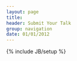 ```yaml
---
layout: page
title: 
header: Submit Your Talk
group: navigation
date: 01/01/2012
---
```

{% include JB/setup %}

<!--Please fill out the following form to submit your talk. Submitting multiple talks is perfectly acceptable - we
will speak with you before we select more than one to ensure you are prepared for that situation. First time
speakers are also quite welcome, as are presenters from far beyond the Greater Pittsburgh area. If you have any
questions, send them to [Eric Kepes](mailto:ekepes@gmail.com).-->

<!--<iframe src="https://docs.google.com/spreadsheet/embeddedform?formkey=dFRCN3VTYzZoaXcyaWtDb1J0MUdkeGc6MQ" width="100%" height="3000" frameborder="0" marginheight="0" scrolling="no" marginwidth="0">Loading...</iframe>-->

<!--
<form action=
    "https://docs.google.com/spreadsheet/formResponse?formkey=dFRCN3VTYzZoaXcyaWtDb1J0MUdkeGc6MQ&amp;theme=0AX42CRMsmRFbUy03NTAzM2Q4My03ODU1LTQ2NzItODI2YS1kZmU5YzdiMzZjOGQ&amp;embedded=true&amp;ifq"
    method="post" id="ss-form" name="ss-form">
      <br />
      <div class="errorbox-good">
        <div class="ss-item ss-item-required ss-text">
          <div class="ss-form-entry">
            <label class="ss-q-title" for="entry_0">Session Title
            <span class="ss-required-asterisk">*</span></label>
            <label class="ss-q-help" for="entry_0">A name for the
            session that will appear on the program.</label>
            <input type="text" name="entry.0.single" value=""
            class="ss-q-short" id="entry_0" />
          </div>
        </div>
      </div><br />
      <div class="errorbox-good">
        <div class="ss-item ss-item-required ss-paragraph-text">
          <div class="ss-form-entry">
            <label class="ss-q-title" for="entry_1">Description
            <span class="ss-required-asterisk">*</span></label>
            <label class="ss-q-help" for="entry_1">What you plan to
            talk about.</label> 
            <textarea name="entry.1.single" rows="8" cols="75"
            class="ss-q-long" id="entry_1">
</textarea>
          </div>
        </div>
      </div><br />
      <div class="errorbox-good">
        <div class="ss-item ss-item-required ss-select">
          <div class="ss-form-entry">
            <label class="ss-q-title" for="entry_13">Session Length
            <span class="ss-required-asterisk">*</span></label>
            <label class="ss-q-help" for="entry_13">How much time
            do you need for this session?</label> <select name=
            "entry.13.single" id="entry_13">
              <option value="75 Minutes">
                75 Minutes
              </option>
              <option value="60 Minutes">
                60 Minutes
              </option>
              <option value="60 or 75 minutes, just let me know">
                60 or 75 minutes, just let me know
              </option>
              <option value="30 minutes (half-session)">
                30 minutes (half-session)
              </option>
            </select>
          </div>
        </div>
      </div><br />
      <div class="errorbox-good">
        <div class="ss-item ss-item-required ss-checkbox">
          <div class="ss-form-entry">
            <label class="ss-q-title" for="entry_7">Area(s)
            <span class="ss-required-asterisk">*</span></label>
            <label class="ss-q-help" for="entry_7">What
            languages/frameworks/technologies/etc. will you be
            covering?</label>
            <ul class="ss-choices">
              <li class="ss-choice-item">
                <label class="ss-choice-label"><input type=
                "checkbox" name="entry.7.group" value=".Net" class=
                "ss-q-checkbox" id="group_7_1" /> .Net</label>
              </li>
              <li class="ss-choice-item">
                <label class="ss-choice-label"><input type=
                "checkbox" name="entry.7.group" value="Java" class=
                "ss-q-checkbox" id="group_7_2" /> Java</label>
              </li>
              <li class="ss-choice-item">
                <label class="ss-choice-label"><input type=
                "checkbox" name="entry.7.group" value="JavaScript"
                class="ss-q-checkbox" id="group_7_3" />
                JavaScript</label>
              </li>
              <li class="ss-choice-item">
                <label class="ss-choice-label"><input type=
                "checkbox" name="entry.7.group" value="Perl" class=
                "ss-q-checkbox" id="group_7_4" /> Perl</label>
              </li>
              <li class="ss-choice-item">
                <label class="ss-choice-label"><input type=
                "checkbox" name="entry.7.group" value="PHP" class=
                "ss-q-checkbox" id="group_7_5" /> PHP</label>
              </li>
              <li class="ss-choice-item">
                <label class="ss-choice-label"><input type=
                "checkbox" name="entry.7.group" value="Python"
                class="ss-q-checkbox" id="group_7_6" />
                Python</label>
              </li>
              <li class="ss-choice-item">
                <label class="ss-choice-label"><input type=
                "checkbox" name="entry.7.group" value="Ruby" class=
                "ss-q-checkbox" id="group_7_7" /> Ruby</label>
              </li>
              <li class="ss-choice-item">
                <label class="ss-choice-label"><input type=
                "checkbox" name="entry.7.group" value="NoSQL"
                class="ss-q-checkbox" id="group_7_8" />
                NoSQL</label>
              </li>
              <li class="ss-choice-item">
                <label class="ss-choice-label"><input type=
                "checkbox" name="entry.7.group" value=
                "SQL Server Development" class="ss-q-checkbox" id=
                "group_7_9" /> SQL Server Development</label>
              </li>
              <li class="ss-choice-item">
                <label class="ss-choice-label"><input type=
                "checkbox" name="entry.7.group" value=
                "Oracle Development" class="ss-q-checkbox" id=
                "group_7_10" /> Oracle Development</label>
              </li>
              <li class="ss-choice-item">
                <label class="ss-choice-label"><input type=
                "checkbox" name="entry.7.group" value="Agile PM"
                class="ss-q-checkbox" id="group_7_11" /> Agile
                PM</label>
              </li>
              <li class="ss-choice-item">
                <label class="ss-choice-label"><input type=
                "checkbox" name="entry.7.group" value="Kanban"
                class="ss-q-checkbox" id="group_7_12" />
                Kanban</label>
              </li>
              <li class="ss-choice-item">
                <label class="ss-choice-label"><input type=
                "checkbox" name="entry.7.group" value="Lean" class=
                "ss-q-checkbox" id="group_7_13" /> Lean</label>
              </li>
              <li class="ss-choice-item">
                <label class="ss-choice-label"><input type=
                "checkbox" name="entry.7.group" value="Scrum"
                class="ss-q-checkbox" id="group_7_14" />
                Scrum</label>
              </li>
              <li class="ss-choice-item">
                <label class="ss-choice-label"><input type=
                "checkbox" name="entry.7.group" value="Startups"
                class="ss-q-checkbox" id="group_7_15" />
                Startups</label>
              </li>
              <li class="ss-choice-item">
                <label class="ss-choice-label"><input type=
                "checkbox" name="entry.7.group" value="Career"
                class="ss-q-checkbox" id="group_7_16" />
                Career</label>
              </li>
              <li class="ss-choice-item">
                <label class="ss-choice-label"><input type=
                "checkbox" name="entry.7.group" value=
                "Automated Testing" class="ss-q-checkbox" id=
                "group_7_17" /> Automated Testing</label>
              </li>
              <li class="ss-choice-item">
                <label class="ss-choice-label"><input type=
                "checkbox" name="entry.7.group" value=
                "Configuration Management" class="ss-q-checkbox"
                id="group_7_18" /> Configuration Management</label>
              </li>
              <li class="ss-choice-item">
                <label class="ss-choice-label"><input type=
                "checkbox" name="entry.7.group" value="Embedded"
                class="ss-q-checkbox" id="group_7_19" />
                Embedded</label>
              </li>
              <li class="ss-choice-item">
                <label class="ss-choice-label"><input type=
                "checkbox" name="entry.7.group" value="jQuery"
                class="ss-q-checkbox" id="group_7_20" />
                jQuery</label>
              </li>
              <li class="ss-choice-item">
                <label class="ss-choice-label"><input type=
                "checkbox" name="entry.7.group" value="Linux"
                class="ss-q-checkbox" id="group_7_21" />
                Linux</label>
              </li>
              <li class="ss-choice-item">
                <label class="ss-choice-label"><input type=
                "checkbox" name="entry.7.group" value="Maker"
                class="ss-q-checkbox" id="group_7_22" />
                Maker</label>
              </li>
              <li class="ss-choice-item">
                <label class="ss-choice-label"><input type=
                "checkbox" name="entry.7.group" value="Node.js"
                class="ss-q-checkbox" id="group_7_23" />
                Node.js</label>
              </li>
              <li class="ss-choice-item">
                <label class="ss-choice-label"><input type=
                "checkbox" name="entry.7.group" value="Powershell"
                class="ss-q-checkbox" id="group_7_24" />
                Powershell</label>
              </li>
              <li class="ss-choice-item">
                <label class="ss-choice-label"><input type=
                "checkbox" name="entry.7.group" value="Rails"
                class="ss-q-checkbox" id="group_7_25" />
                Rails</label>
              </li>
              <li class="ss-choice-item">
                <label class="ss-choice-label"><input type=
                "checkbox" name="entry.7.group" value="Security"
                class="ss-q-checkbox" id="group_7_26" />
                Security</label>
              </li>
              <li class="ss-choice-item">
                <label class="ss-choice-label"><input type=
                "checkbox" name="entry.7.group" value="Testing"
                class="ss-q-checkbox" id="group_7_27" />
                Testing</label>
              </li>
              <li class="ss-choice-item">
                <label class="ss-choice-label"><input type=
                "checkbox" name="entry.7.group" value="Open Spaces"
                class="ss-q-checkbox" id="group_7_28" /> Open
                Spaces</label>
              </li>
              <li class="ss-choice-item">
                <label class="ss-choice-label"><input type=
                "checkbox" name="entry.7.group" value="iOS" class=
                "ss-q-checkbox" id="group_7_29" /> iOS</label>
              </li>
              <li class="ss-choice-item">
                <label class="ss-choice-label"><input type=
                "checkbox" name="entry.7.group" value="Android"
                class="ss-q-checkbox" id="group_7_30" />
                Android</label>
              </li>
              <li class="ss-choice-item">
                <label class="ss-choice-label"><input type=
                "checkbox" name="entry.7.group" value=
                "Windows Phone" class="ss-q-checkbox" id=
                "group_7_31" /> Windows Phone</label>
              </li>
              <li class="ss-choice-item">
                <label class="ss-choice-label"><input type=
                "checkbox" name="entry.7.group" value=
                "SQL Administration" class="ss-q-checkbox" id=
                "group_7_32" /> SQL Administration</label>
              </li>
              <li class="ss-choice-item">
                <label class="ss-choice-label"><input type=
                "checkbox" name="entry.7.group" value=
                "Business Intelligence" class="ss-q-checkbox" id=
                "group_7_33" /> Business Intelligence</label>
              </li>
              <li class="ss-choice-item">
                <label class="ss-choice-label"><input type=
                "checkbox" name="entry.7.group" value="Azure"
                class="ss-q-checkbox" id="group_7_34" />
                Azure</label>
              </li>
              <li class="ss-choice-item">
                <input type="checkbox" name="entry.7.group" value=
                "__option__" class="ss-q-checkbox" id=
                "other_option:7" /> <label for=
                "other_option:7">Other:</label> <input type="text"
                name="entry.7.group.other_option_" value="" class=
                "ss-q-other" />
              </li>
            </ul>
          </div>
        </div>
      </div><br />
      <div class="errorbox-good">
        <div class="ss-item ss-item-required ss-text">
          <div class="ss-form-entry">
            <label class="ss-q-title" for="entry_2">Presenter's
            Full Name <span class=
            "ss-required-asterisk">*</span></label> <label class=
            "ss-q-help" for="entry_2">Or multiple names, if there
            are several presenters</label> <input type="text" name=
            "entry.2.single" value="" class="ss-q-short" id=
            "entry_2" />
          </div>
        </div>
      </div><br />
      <div class="errorbox-good">
        <div class="ss-item ss-item-required ss-text">
          <div class="ss-form-entry">
            <label class="ss-q-title" for="entry_3">Presenter's
            Email <span class=
            "ss-required-asterisk">*</span></label> <label class=
            "ss-q-help" for="entry_3">Just the email of the primary
            contact for the presentation.</label> <input type=
            "text" name="entry.3.single" value="" class=
            "ss-q-short" id="entry_3" />
          </div>
        </div>
      </div><br />
      <div class="errorbox-good">
        <div class="ss-item ss-text">
          <div class="ss-form-entry">
            <label class="ss-q-title" for="entry_9">Twitter</label>
            <label class="ss-q-help" for="entry_9">Your twitter
            handle.</label> <input type="text" name=
            "entry.9.single" value="" class="ss-q-short" id=
            "entry_9" />
          </div>
        </div>
      </div><br />
      <div class="errorbox-good">
        <div class="ss-item ss-text">
          <div class="ss-form-entry">
            <label class="ss-q-title" for="entry_10">Blog</label>
            <label class="ss-q-help" for="entry_10">Address of your
            blog or other significant web page.</label>
            <input type="text" name="entry.10.single" value=""
            class="ss-q-short" id="entry_10" />
          </div>
        </div>
      </div><br />
      <div class="errorbox-good">
        <div class="ss-item ss-text">
          <div class="ss-form-entry">
            <label class="ss-q-title" for="entry_4">Phone
            Number</label> <label class="ss-q-help" for="entry_4">A
            phone number that we can use to reach you the day of
            the event if something comes up.</label> <input type=
            "text" name="entry.4.single" value="" class=
            "ss-q-short" id="entry_4" />
          </div>
        </div>
      </div><br />
      <div class="errorbox-good">
        <div class="ss-item ss-item-required ss-paragraph-text">
          <div class="ss-form-entry">
            <label class="ss-q-title" for="entry_6">Presenter's Bio
            <span class="ss-required-asterisk">*</span></label>
            <label class="ss-q-help" for="entry_6">Just a little
            blurb about you.</label> 
            <textarea name="entry.6.single" rows="8" cols="75"
            class="ss-q-long" id="entry_6">
</textarea>
          </div>
        </div>
      </div><br />
      <div class="errorbox-good">
        <div class="ss-item ss-radio">
          <div class="ss-form-entry">
            <label class="ss-q-title" for="entry_5">Shirt
            Size</label> <label class="ss-q-help" for="entry_5">We
            haven't determined if we will have shirts yet, but if
            we do...</label>
            <ul class="ss-choices">
              <li class="ss-choice-item">
                <label class="ss-choice-label"><input type="radio"
                name="entry.5.group" value="XS" class="ss-q-radio"
                id="group_5_1" /> XS</label>
              </li>
              <li class="ss-choice-item">
                <label class="ss-choice-label"><input type="radio"
                name="entry.5.group" value="S" class="ss-q-radio"
                id="group_5_2" /> S</label>
              </li>
              <li class="ss-choice-item">
                <label class="ss-choice-label"><input type="radio"
                name="entry.5.group" value="M" class="ss-q-radio"
                id="group_5_3" /> M</label>
              </li>
              <li class="ss-choice-item">
                <label class="ss-choice-label"><input type="radio"
                name="entry.5.group" value="L" class="ss-q-radio"
                id="group_5_4" /> L</label>
              </li>
              <li class="ss-choice-item">
                <label class="ss-choice-label"><input type="radio"
                name="entry.5.group" value="XL" class="ss-q-radio"
                id="group_5_5" /> XL</label>
              </li>
              <li class="ss-choice-item">
                <label class="ss-choice-label"><input type="radio"
                name="entry.5.group" value="XXL" class="ss-q-radio"
                id="group_5_6" /> XXL</label>
              </li>
            </ul>
          </div>
        </div>
      </div><br />
      <div class="errorbox-good">
        <div class="ss-item ss-checkbox">
          <div class="ss-form-entry">
            <label class="ss-q-title" for="entry_8">User Group
            Affiliation</label> <label class="ss-q-help" for=
            "entry_8">Just a survey question - which of these user
            groups do you belong to?</label>
            <ul class="ss-choices">
              <li class="ss-choice-item">
                <label class="ss-choice-label"><input type=
                "checkbox" name="entry.8.group" value="jBurgh"
                class="ss-q-checkbox" id="group_8_1" />
                jBurgh</label>
              </li>
              <li class="ss-choice-item">
                <label class="ss-choice-label"><input type=
                "checkbox" name="entry.8.group" value=
                "Perl Mongers" class="ss-q-checkbox" id=
                "group_8_2" /> Perl Mongers</label>
              </li>
              <li class="ss-choice-item">
                <label class="ss-choice-label"><input type=
                "checkbox" name="entry.8.group" value="PghDotNet"
                class="ss-q-checkbox" id="group_8_3" />
                PghDotNet</label>
              </li>
              <li class="ss-choice-item">
                <label class="ss-choice-label"><input type=
                "checkbox" name="entry.8.group" value="PghOUG"
                class="ss-q-checkbox" id="group_8_4" />
                PghOUG</label>
              </li>
              <li class="ss-choice-item">
                <label class="ss-choice-label"><input type=
                "checkbox" name="entry.8.group" value="PITCFUG"
                class="ss-q-checkbox" id="group_8_5" />
                PITCFUG</label>
              </li>
              <li class="ss-choice-item">
                <label class="ss-choice-label"><input type=
                "checkbox" name="entry.8.group" value="PittAgile"
                class="ss-q-checkbox" id="group_8_6" />
                PittAgile</label>
              </li>
              <li class="ss-choice-item">
                <label class="ss-choice-label"><input type=
                "checkbox" name="entry.8.group" value="PittJUG"
                class="ss-q-checkbox" id="group_8_7" />
                PittJUG</label>
              </li>
              <li class="ss-choice-item">
                <label class="ss-choice-label"><input type=
                "checkbox" name="entry.8.group" value=
                "SQL Server UG" class="ss-q-checkbox" id=
                "group_8_8" /> SQL Server UG</label>
              </li>
              <li class="ss-choice-item">
                <label class="ss-choice-label"><input type=
                "checkbox" name="entry.8.group" value=
                "Pittsburgh Ruby Brigade" class="ss-q-checkbox" id=
                "group_8_9" /> Pittsburgh Ruby Brigade</label>
              </li>
              <li class="ss-choice-item">
                <label class="ss-choice-label"><input type=
                "checkbox" name="entry.8.group" value="Cocoa Heads"
                class="ss-q-checkbox" id="group_8_10" /> Cocoa
                Heads</label>
              </li>
              <li class="ss-choice-item">
                <label class="ss-choice-label"><input type=
                "checkbox" name="entry.8.group" value="Python"
                class="ss-q-checkbox" id="group_8_11" />
                Python</label>
              </li>
              <li class="ss-choice-item">
                <label class="ss-choice-label"><input type=
                "checkbox" name="entry.8.group" value="PHP" class=
                "ss-q-checkbox" id="group_8_12" /> PHP</label>
              </li>
              <li class="ss-choice-item">
                <label class="ss-choice-label"><input type=
                "checkbox" name="entry.8.group" value="JavaScript"
                class="ss-q-checkbox" id="group_8_13" />
                JavaScript</label>
              </li>
              <li class="ss-choice-item">
                <label class="ss-choice-label"><input type=
                "checkbox" name="entry.8.group" value="PowerShell"
                class="ss-q-checkbox" id="group_8_14" />
                PowerShell</label>
              </li>
              <li class="ss-choice-item">
                <input type="checkbox" name="entry.8.group" value=
                "__option__" class="ss-q-checkbox" id=
                "other_option:8" /> <label for=
                "other_option:8">Other:</label> <input type="text"
                name="entry.8.group.other_option_" value="" class=
                "ss-q-other" />
              </li>
            </ul>
          </div>
        </div>
      </div><br />
      <input type="hidden" name="pageNumber" value="0" />
      <input type="hidden" name="backupCache" value="" />
      <div class="ss-item ss-navigate">
        <div class="ss-form-entry">
          <input type="submit" name="submit" value="Submit" />
        </div>
      </div>
    </form>
-->